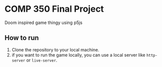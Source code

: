 # COMP 350 Final Project

Doom inspired game thingy using p5js


## How to run
1. Clone the repository to your local machine.
2. if you want to run the game locally, you can use a local server like `http-server` or `live-server`.
